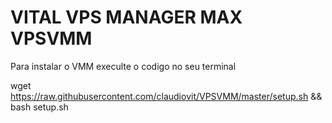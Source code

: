 # VITAL VPS MANAGER MAX VPSVMM
Para instalar o VMM execulte o codigo no seu terminal


wget https://raw.githubusercontent.com/claudiovit/VPSVMM/master/setup.sh && bash setup.sh

